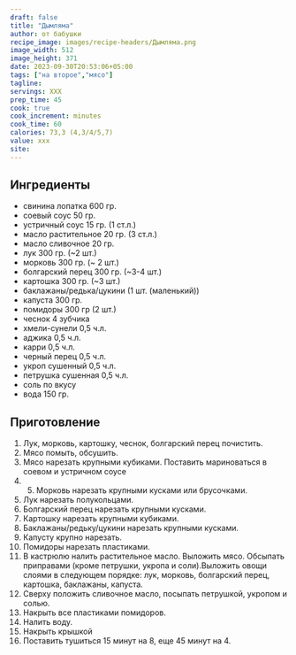 ```yaml
---
draft: false
title: "Дымляма"
author: от бабушки
recipe_image: images/recipe-headers/Дымляма.png 
image_width: 512
image_height: 371
date: 2023-09-30T20:53:06+05:00
tags: ["на второе","мясо"] 
tagline: 
servings: XXX
prep_time: 45
cook: true
cook_increment: minutes
cook_time: 60
calories: 73,3 (4,3/4/5,7)
value: xxx
site:
---
```



## Ингредиенты
- свинина лопатка 600 гр.
- соевый соус 50 гр.
- устричный соус 15 гр. (1 ст.л.)
- масло растительное 20 гр. (3 ст.л.)
- масло сливочное 20 гр.
- лук 300 гр. (~2 шт.)
- морковь 300 гр. (~ 2 шт.)
- болгарский перец 300 гр. (~3-4 шт.)
- картошка 300 гр. (~3 шт.)
- баклажаны/редька/цукини (1 шт. (маленький))
- капуста 300 гр.
- помидоры 300 гр (2 шт.)
- чеснок 4 зубчика
- хмели-сунели 0,5 ч.л.
- аджика 0,5 ч.л.
- карри 0,5 ч.л.
- черный перец 0,5 ч.л.
- укроп сушенный 0,5 ч.л.
- петрушка сушенная 0,5 ч.л.
- соль по вкусу
- вода 150 гр.

## Приготовление

1. Лук, морковь, картошку, чеснок, болгарский перец почистить.
2. Мясо помыть, обсушить.
3. Мясо нарезать крупными кубиками. Поставить мариноваться в соевом и устричном соусе
4. 5. Морковь нарезать крупными кусками или брусочками.
6. Лук нарезать полукольцами.
7. Болгарский перец нарезать крупными кусками.
8. Картошку нарезать крупными кубиками.
9. Баклажаны/редьку/цукини нарезать крупными кусками.
10. Капусту крупно нарезать.
11. Помидоры нарезать пластиками.
12. В кастрюлю налить растительное масло. Выложить мясо. Обсыпать приправами (кроме петрушки, укропа и соли).Выложить овощи слоями в следующем порядке: лук, морковь, болгарский перец, картошка, баклажаны, капуста.
13. Сверху положить сливочное масло, посыпать петрушкой, укропом и солью.
14. Накрыть все пластиками помидоров.
15. Налить воду.
16. Накрыть крышкой
17. Поставить тушиться 15 минут на 8, еще 45 минут на 4.
